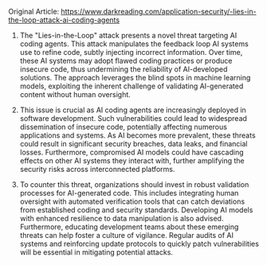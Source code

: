 Original Article: https://www.darkreading.com/application-security/-lies-in-the-loop-attack-ai-coding-agents

1) The "Lies-in-the-Loop" attack presents a novel threat targeting AI coding agents. This attack manipulates the feedback loop AI systems use to refine code, subtly injecting incorrect information. Over time, these AI systems may adopt flawed coding practices or produce insecure code, thus undermining the reliability of AI-developed solutions. The approach leverages the blind spots in machine learning models, exploiting the inherent challenge of validating AI-generated content without human oversight.

2) This issue is crucial as AI coding agents are increasingly deployed in software development. Such vulnerabilities could lead to widespread dissemination of insecure code, potentially affecting numerous applications and systems. As AI becomes more prevalent, these threats could result in significant security breaches, data leaks, and financial losses. Furthermore, compromised AI models could have cascading effects on other AI systems they interact with, further amplifying the security risks across interconnected platforms.

3) To counter this threat, organizations should invest in robust validation processes for AI-generated code. This includes integrating human oversight with automated verification tools that can catch deviations from established coding and security standards. Developing AI models with enhanced resilience to data manipulation is also advised. Furthermore, educating development teams about these emerging threats can help foster a culture of vigilance. Regular audits of AI systems and reinforcing update protocols to quickly patch vulnerabilities will be essential in mitigating potential attacks.